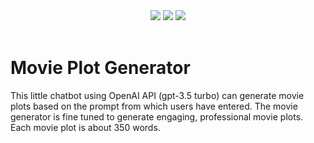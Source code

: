 <div align="center">
  <img src="https://img.shields.io/badge/JavaScript-F7DF1E?logo=javascript&logoColor=000&style=for-the-badge">
  <img src="https://img.shields.io/badge/node.js-6DA55F?style=for-the-badge&logo=node.js&logoColor=white">
  <img src="https://img.shields.io/badge/OpenAI-412991?logo=openai&logoColor=fff&style=for-the-badge">
</div>

<br/>

# Movie Plot Generator

This little chatbot using OpenAI API (gpt-3.5 turbo) can generate movie plots based on the prompt from which users have entered. The movie generator is fine tuned to generate engaging, professional movie plots. Each movie plot is about 350 words.
